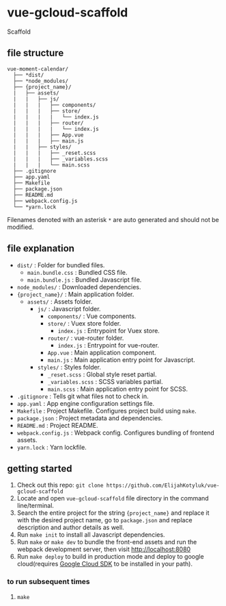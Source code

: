 # vue-gcloud-scaffold

Scaffold

## file structure

```
vue-moment-calendar/
  ├── *dist/
  ├── *node_modules/
  ├── {project_name}/
  |   ├── assets/
  |   |   ├── js/
  |   |   |   ├── components/
  |   |   |   ├── store/
  |   |   |   |   └── index.js
  |   |   |   ├── router/
  |   |   |   |   └── index.js
  |   |   |   ├── App.vue
  |   |   |   ├── main.js
  |   |   ├── styles/
  |   |   |   ├── _reset.scss
  |   |   |   ├── _variables.scss
  |   |   |   └── main.scss
  ├── .gitignore
  ├── app.yaml
  ├── Makefile
  ├── package.json
  ├── README.md
  ├── webpack.config.js
  └── *yarn.lock

```

Filenames denoted with an asterisk `*` are auto generated and should not be modified.

## file explanation

- `dist/` : Folder for bundled files.
  - `main.bundle.css` : Bundled CSS file.
  - `main.bundle.js` : Bundled Javascript file.
- `node_modules/` : Downloaded dependencies.
- `{project_name}/` : Main application folder.
  - `assets/` : Assets folder.
    - `js/` : Javascript folder.
      - `components/` : Vue components.
      - `store/` : Vuex store folder.
        - `index.js` : Entrypoint for Vuex store.
      - `router/` : vue-router folder.
        - `index.js` : Entrypoint for vue-router.
      - `App.vue` : Main application component.
      - `main.js` : Main application entry point for Javascript.
    - `styles/` : Styles folder.
      - `_reset.scss` : Global style reset partial.
      - `_variables.scss` : SCSS variables partial.
      - `main.scss` : Main application entry point for SCSS.
- `.gitignore` : Tells git what files not to check in.
- `app.yaml` : App engine configuration settings file.
- `Makefile` : Project Makefile. Configures project build using `make`.
- `package.json` : Project metadata and dependencies.
- `README.md` : Project README.
- `webpack.config.js` : Webpack config. Configures bundling of frontend assets.
- `yarn.lock` : Yarn lockfile.

## getting started

1. Check out this repo: `git clone https://github.com/ElijahKotyluk/vue-gcloud-scaffold`
2. Locate and open `vue-gcloud-scaffold` file directory in the command line/terminal.
3. Search the entire project for the string `{project_name}` and replace it with the desired project name, go to `package.json` and replace description and author details as well.
4. Run `make init` to install all Javascript dependencies.
5. Run `make` or `make dev` to bundle the front-end assets and run the webpack development server, then visit [http://localhost:8080](http://localhost:8080)
6. Run `make deploy` to build in production mode and deploy to google cloud(requires [Google Cloud SDK](https://cloud.google.com/sdk/docs/) to be installed in your path).

### to run subsequent times

1. `make`
